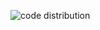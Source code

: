 ![code distribution](https://github-readme-stats.vercel.app/api/top-langs/?username=JunIce&theme=cobalt&layout=compact&show_icons=true)
